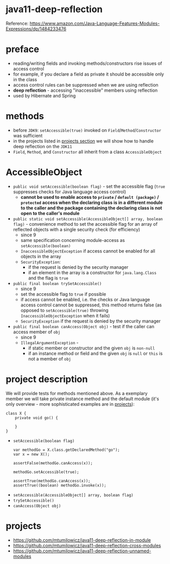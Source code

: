 # java11-deep-reflection

Reference: https://www.amazon.com/Java-Language-Features-Modules-Expressions/dp/1484233476

# preface
* reading/writing fields and invoking methods/constructors
rise issues of access control
* for example, if you declare a field as private it should
  be accessible only in the class
* access control rules can be suppressed when we 
are using reflection
* **deep reflection** - accessing "inaccessible" members using
reflection
* used by Hibernate and Spring

# methods
* before `JDK9`: `setAccessible(true)`  invoked on 
`Field`/`Method`/`Constructor` was sufficient
* in the projects listed in [projects section](#projects) we will show how to handle 
deep reflection on the `JDK11`
* `Field`, `Method`, and `Constructor` all inherit from a 
class `AccessibleObject`

# AccessibleObject
* `public void setAccessible(boolean flag)` -
    set the accessible flag (`true` suppresses checks for Java language access control)
    * **cannot be used to enable access to `private` / `default (package)` / `protected` access
        when the declaring class is in a different module to the caller and the package 
        containing the declaring class is not open to the caller's module**
* `public static void setAccessible(AccessibleObject[] array, boolean flag)` - 
    convenience method to set the accessible flag for an array of reflected 
    objects with a single security check (for efficiency)
    * since 9
    * same specification concerning module-access as `setAccessible(boolean)`
    * `InaccessibleObjectException` if access cannot be enabled for all
     objects in the array
    * `SecurityException`:
        * if the request is denied by the security manager
        * if an element in the array is a constructor for `java.lang.Class`
            and the flag is `true`
* `public final boolean trySetAccessible()`
    * since 9
    * set the accessible flag to `true` if possible
    * if access cannot be enabled, i.e. the checks or Java language access control cannot
        be suppressed, this method returns false (as opposed to `setAccessible(true)` throwing 
        `InaccessibleObjectException` when it fails)
    * `SecurityException` if the request is denied by the security manager
* `public final boolean canAccess(Object obj)` - 
    test if the caller can access member of `obj`
    * since 9
    * `IllegalArgumentException` -
      * if static member or constructor and the given `obj` is `non-null`
      * if an instance method or field and the given `obj` is `null` or `this`
      is not a member of `obj`
        
# project description
We will provide tests for methods mentioned above. As a exemplary member
we will take private instance method and the default module (it's only
overview - more sophisticated examples are in [projects](#projects)):
```
class X {
    private void go() {

    }
}
```
* `setAccessible(boolean flag)`
    ```
    var methodGo = X.class.getDeclaredMethod("go");
    var x = new X();
    
    assertFalse(methodGo.canAccess(x));
    
    methodGo.setAccessible(true);
    
    assertTrue(methodGo.canAccess(x));
    assertTrue((boolean) methodGo.invoke(x));
    ```
* `setAccessible(AccessibleObject[] array, boolean flag)`
* `trySetAccessible()`
* `canAccess(Object obj)`
    
# projects
* https://github.com/mtumilowicz/java11-deep-reflection-in-module
* https://github.com/mtumilowicz/java11-deep-reflection-cross-modules
* https://github.com/mtumilowicz/java11-deep-reflection-unnamed-modules
